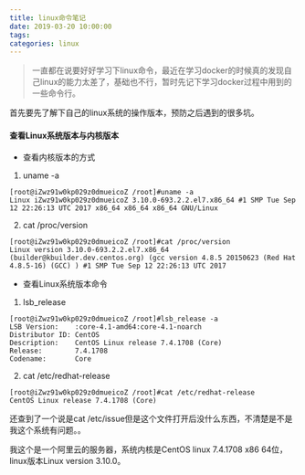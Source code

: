```yaml
---
title: linux命令笔记
date: 2019-03-20 10:00:00
tags:
categories: linux
---
```


> 一直都在说要好好学习下linux命令，最近在学习docker的时候真的发现自己linux的能力太差了，基础也不行，暂时先记下学习docker过程中用到的一些命令行。

<!-- more -->

首先要先了解下自己的linux系统的操作版本，预防之后遇到的很多坑。

#### 查看Linux系统版本与内核版本
* 查看内核版本的方式
1. uname -a
```
[root@iZwz91w0kp029z0dmueicoZ /root]#uname -a
Linux iZwz91w0kp029z0dmueicoZ 3.10.0-693.2.2.el7.x86_64 #1 SMP Tue Sep 12 22:26:13 UTC 2017 x86_64 x86_64 x86_64 GNU/Linux
```
2. cat /proc/version
```
[root@iZwz91w0kp029z0dmueicoZ /root]#cat /proc/version
Linux version 3.10.0-693.2.2.el7.x86_64 (builder@kbuilder.dev.centos.org) (gcc version 4.8.5 20150623 (Red Hat 4.8.5-16) (GCC) ) #1 SMP Tue Sep 12 22:26:13 UTC 2017
```

* 查看Linux系统版本命令
1. lsb_release
```
[root@iZwz91w0kp029z0dmueicoZ /root]#lsb_release -a
LSB Version:    :core-4.1-amd64:core-4.1-noarch
Distributor ID: CentOS
Description:    CentOS Linux release 7.4.1708 (Core)
Release:        7.4.1708
Codename:       Core
```
2. cat /etc/redhat-release
```
[root@iZwz91w0kp029z0dmueicoZ /root]#cat /etc/redhat-release
CentOS Linux release 7.4.1708 (Core)
```

还查到了一个说是cat /etc/issue但是这个文件打开后没什么东西，不清楚是不是我这个系统有问题。。

我这个是一个阿里云的服务器，系统内核是CentOS linux 7.4.1708 x86 64位，linux版本Linux version 3.10.0。


